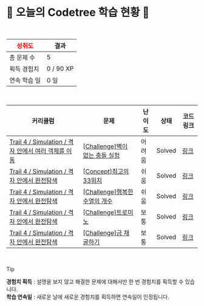 # 🌲 오늘의 Codetree 학습 현황 🌲

<br />

| <span style="color:red;display:block;text-align:center;"> **성취도**</span> | 결과 |
|---|---|
| 총 문제 수 | 5 |
| 획득 경험치 | 0 / 90 XP |
| 연속 학습 일 | 0 일 |

<br />

|커리큘럼|문제|난이도|상태|코드 링크|
|---|---|---|---|---|
|[Trail 4 / Simulation / 격자 안에서 여러 객체를 이동](https://www.codetree.ai/trail-info/intermediate-low/)|[[Challenge]벽이 없는 충돌 실험](https://www.codetree.ai/trails/complete/curated-cards/challenge-collision-experiment-without-wall/)|어려움|Solved|[링크](https://github.com/ljjunh/codetree-TILs/blob/main/250527/%EB%B2%BD%EC%9D%B4%20%EC%97%86%EB%8A%94%20%EC%B6%A9%EB%8F%8C%20%EC%8B%A4%ED%97%98/collision-experiment-without-wall.js)|
|[Trail 4 / Simulation / 격자 안에서 완전탐색](https://www.codetree.ai/trail-info/intermediate-low/)|[[Concept]최고의 33위치](https://www.codetree.ai/trails/complete/curated-cards/intro-best-place-of-33/)|쉬움|Solved|[링크](https://github.com/ljjunh/codetree-TILs/blob/main/250527/%EC%B5%9C%EA%B3%A0%EC%9D%98%2033%EC%9C%84%EC%B9%98/best-place-of-33.js)|
|[Trail 4 / Simulation / 격자 안에서 완전탐색](https://www.codetree.ai/trail-info/intermediate-low/)|[[Challenge]행복한 수열의 개수](https://www.codetree.ai/trails/complete/curated-cards/challenge-number-of-happy-sequence/)|쉬움|Solved|[링크](https://github.com/ljjunh/codetree-TILs/blob/main/250527/%ED%96%89%EB%B3%B5%ED%95%9C%20%EC%88%98%EC%97%B4%EC%9D%98%20%EA%B0%9C%EC%88%98/number-of-happy-sequence.js)|
|[Trail 4 / Simulation / 격자 안에서 완전탐색](https://www.codetree.ai/trail-info/intermediate-low/)|[[Challenge]트로미노](https://www.codetree.ai/trails/complete/curated-cards/challenge-tromino/)|보통|Solved|[링크](https://github.com/ljjunh/codetree-TILs/blob/main/250527/%ED%8A%B8%EB%A1%9C%EB%AF%B8%EB%85%B8/tromino.js)|
|[Trail 4 / Simulation / 격자 안에서 완전탐색](https://www.codetree.ai/trail-info/intermediate-low/)|[[Challenge]금 채굴하기](https://www.codetree.ai/trails/complete/curated-cards/challenge-gold-mining/)|보통|Solved|[링크](https://github.com/ljjunh/codetree-TILs/blob/main/250527/%EA%B8%88%20%EC%B1%84%EA%B5%B4%ED%95%98%EA%B8%B0/gold-mining.js)|


<br />

> [!TIP]
> **경험치 획득** : 설명을 보지 않고 해결한 문제에 대해서만 한 번 경험치를 획득할 수 있습니다.  
> **학습 연속일** : 새로운 날에 새로운 경험치를 획득하면 연속일이 인정됩니다.

